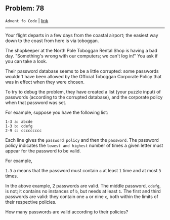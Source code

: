 Problem: 78
---

`Advent fo Code` | [link](https://adventofcode.com/2020/day/2)

---

Your flight departs in a few days from the coastal airport;
the easiest way down to the coast from here is via toboggan.

The shopkeeper at the North Pole Toboggan Rental Shop is having a
bad day. "Something's wrong with our computers; we can't log in!"
You ask if you can take a look.

Their password database seems to be a little corrupted:
some passwords wouldn't have been allowed by the
Official Toboggan Corporate Policy that was in effect when they
were chosen.

To try to debug the problem,
they have created a list (your puzzle input) of passwords
(according to the corrupted database), and the corporate policy
when that password was set.

For example, suppose you have the following list:

```
1-3 a: abcde
1-3 b: cdefg
2-9 c: ccccccccc
```

Each line gives the `password policy` and then the `password`.
The password policy indicates the `lowest and highest` number of
times a given letter must appear for the password to be valid.

For example,

`1-3` a means that the password must contain `a` at least `1` time
and at most `3` times.

In the above example, 2 passwords are valid. The middle password,
`cdefg`, is not; it contains no instances of `b`, but needs at
least `1`. The first and third passwords are valid:
they contain one `a` or nine `c`, both within the limits of their
respective policies.

How many passwords are valid according to their policies?
